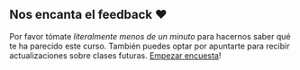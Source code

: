 ## Nos encanta el feedback :heart:
  Por favor tómate _literalmente menos de un minuto_  para hacernos saber qué te ha parecido este curso. También puedes optar por apuntarte para recibir actualizaciones sobre clases futuras. [Empezar encuesta](http://www.surveygizmo.com/s3/3288550/desktop)!
